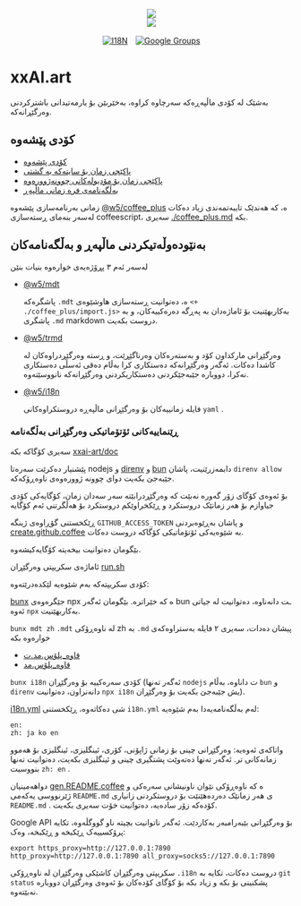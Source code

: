 <p align="center"><a href="https://xxai.art"><img src="https://cdn.jsdelivr.net/gh/xxai-art/doc/logo.svg"/></a><br/><a href="https://xxai.art"><img src="https://cdn.jsdelivr.net/gh/xxai-art/doc/xxai.svg"/></a></p><p align="center"><a href="https://github.com/xxai-art/doc#readme"><img alt="I18N" src="https://cdn.jsdelivr.net/gh/wactax/img/t.svg"/></a>　<a href="https://groups.google.com/u/0/g/xxai-art"><img alt="Google Groups" src="https://cdn.jsdelivr.net/gh/wactax/img/g-groups.svg"/></a></p>

# xxAI.art

بەشێک لە کۆدی ماڵپەڕەکە سەرچاوە کراوە، بەخێربێن بۆ یارمەتیدانی باشترکردنی وەرگێڕانەکە.

## کۆدی پێشەوە

* [کۆدی پێشەوە](https://github.com/xxai-art/web)
* [پاکێجی زمان بۆ سایتەکە بە گشتی](https://github.com/xxai-art/web/tree/main/i18n)
* [پاکێجی زمان بۆ مۆدیولەکانی چوونەژوورەوە](https://github.com/wacpkg/user/tree/main/ui.i18n)
* [بەڵگەنامەی فرە زمانی ماڵپەڕ](https://github.com/xxai-doc)

زمانی بەرنامەسازی پێشەوە [@w5/coffee_plus](http://npmjs.com/@w5/coffee_plus) ە، کە هەندێک تایبەتمەندی زیاد دەکات لەسەر بنەمای ڕستەسازی coffeescript، سەیری [./coffee_plus.md](./coffee_plus.md) بکە.

## بەنێودەوڵەتیکردنی ماڵپەڕ و بەڵگەنامەکان

لەسەر ئەم ٣ پڕۆژەیەی خوارەوە بنیات بنێن

* [@w5/mdt](https://www.npmjs.com/package/@w5/mdt)

  پاشگرەکە `.mdt` ە، دەتوانیت ڕستەسازی هاوشێوەی `<+ ./coffee_plus/import.js>` بەکاربهێنیت بۆ ئاماژەدان بە پەڕگە دەرەکییەکان، و بە پاشگری `.md` markdown دروست بکەیت.

* [@w5/trmd](https://www.npmjs.com/package/@w5/trmd)

  وەرگێڕانی مارکداون کۆد و بەستەرەکان وەرناگێڕێت، و ڕستە وەرگێڕدراوەکان لە کاشدا دەکات. ئەگەر وەرگێڕانەکە دەستکاری کرا بەڵام دەقی ئەسڵی دەستکاری نەکرا، دووبارە جێبەجێکردنی دەستکاریکردنی وەرگێڕانەکە نانووسێتەوە.

* [@w5/i18n](https://www.npmjs.com/package/@w5/i18n)

  فایلە زمانییەکان بۆ وەرگێڕانی ماڵپەڕە دروستکراوەکانی `yaml` .

### ڕێنماییەکانی ئۆتۆماتیکی وەرگێڕانی بەڵگەنامە

سەیری کۆگاکە بکە [xxai-art/doc](https://github.com/xxai-art/doc)

پێشنیار دەکرێت سەرەتا nodejs و [direnv](https://direnv.net) و [bun](https://github.com/oven-sh/bun) دابمەزرێنیت، پاشان `direnv allow` جێبەجێ بکەیت دوای چوونە ژوورەوەی ناوەڕۆکەکە.

بۆ ئەوەی کۆگای زۆر گەورە نەبێت کە وەرگێڕدرابێتە سەر سەدان زمان، کۆگایەکی کۆدی جیاوازم بۆ هەر زمانێک دروستکرد و ڕێکخراوێکم دروستکرد بۆ هەڵگرتنی ئەم کۆگایە

ڕێکخستنی گۆڕاوەی ژینگە `GITHUB_ACCESS_TOKEN` و پاشان بەڕێوەبردنی [create.github.coffee](https://github.com/xxai-art/doc/blob/main/create.github.coffee) بە شێوەیەکی ئۆتۆماتیکی کۆگاکە دروست دەکات.

بێگومان دەتوانیت بیخەیتە کۆگایەکیشەوە.

ئاماژەی سکریپتی وەرگێڕان [run.sh](https://github.com/xxai-art/doc/blob/main/run.sh)

کۆدی سکریپتەکە بەم شێوەیە لێکدەدرێتەوە:

[bunx](https://bun.sh/docs/cli/bunx) جێگرەوەی npx ە کە خێراترە. بێگومان ئەگەر bun ـت دانەناوە، دەتوانیت لە جیاتی ئەوە `npx` بەکاربهێنیت.

`bunx mdt zh` `.mdt` لە ناوەڕۆکی zh بە `.md` پیشان دەدات، سەیری ٢ فایلە بەستراوەکەی خوارەوە بکە

* [قاوە_پلۆس.مد.ت](https://github.com/xxai-doc/zh/blob/main/coffee_plus.mdt)
* [قاوە_پلۆس.مد](https://github.com/xxai-doc/zh/blob/main/coffee_plus.md)

`bunx i18n` کۆدی سەرەکییە بۆ وەرگێڕان (ئەگەر تەنها `nodejs` ت داناوە، بەڵام `bun` و `direnv` دانەنراون، دەتوانیت `npx i18n` یش جێبەجێ بکەیت بۆ وەرگێڕان).

[i18n.yml](https://github.com/xxai-art/doc/blob/main/i18n.yml) شی دەکاتەوە، ڕێکخستنی `i18n.yml` لەم بەڵگەنامەیەدا بەم شێوەیە:

```
en:
zh: ja ko en
```

واتاکەی ئەوەیە: وەرگێڕانی چینی بۆ زمانی ژاپۆنی، کۆری، ئینگلیزی، ئینگلیزی بۆ هەموو زمانەکانی تر. ئەگەر تەنها دەتەوێت پشتگیری چینی و ئینگلیزی بکەیت، دەتوانیت تەنها بنووسیت `zh: en` .

دواهەمینیان [gen.README.coffee](https://github.com/xxai-art/doc/blob/main/gen.README.coffee) ە کە ناوەڕۆکی نێوان ناونیشانی سەرەکی و ژێرنووسی یەکەمی `README.md` ی هەر زمانێک دەردەهێنێت بۆ دروستکردنی زانیاری `README.md` . کۆدەکە زۆر سادەیە، دەتوانیت خۆت سەیری بکەیت.

Google API بۆ وەرگێڕانی بێبەرامبەر بەکاردێت. ئەگەر ناتوانیت بچیتە ناو گووگڵەوە، تکایە پرۆکسییەک ڕێکبخە و ڕێکبخە، وەک:

```
export https_proxy=http://127.0.0.1:7890 http_proxy=http://127.0.0.1:7890 all_proxy=socks5://127.0.0.1:7890
```

سکریپتی وەرگێڕان کاشێکی وەرگێڕان لە ناوەڕۆکی `.i18n` دروست دەکات، تکایە بە `git status` پشکنینی بۆ بکە و زیاد بکە بۆ کۆگای کۆدەکان بۆ ئەوەی وەرگێڕان دووبارە نەبێتەوە.
